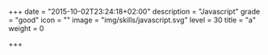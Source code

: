 +++
date = "2015-10-02T23:24:18+02:00"
description = "Javascript"
grade = "good"
icon = ""
image = "img/skills/javascript.svg"
level = 30
title = "a"
weight = 0

+++

